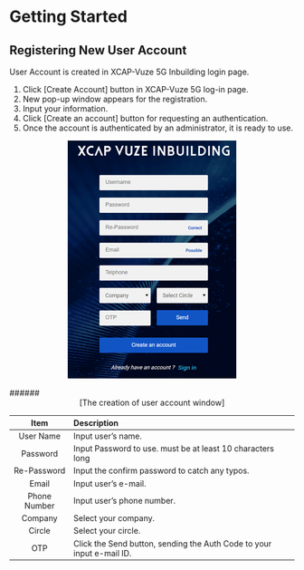 # Getting Started


## Registering New User Account
User Account is created in XCAP-Vuze 5G Inbuilding login page.

1.	Click [Create Account] button in XCAP-Vuze 5G log-in page.
2.	New pop-up window appears for the registration.
3.	Input your information.
4.	Click [Create an account] button for requesting an authentication.
5.	Once the account is authenticated by an administrator, it is ready to use.



<p align="center">
  <img src="https://github.com/Innowireless-SE/5G_Vuze_Inbuilding_User_Manual/blob/master/docs/images/1-5.png?raw=true">
</p>
######<center>[The creation of user account window]</center>  


<center> 

|Item|	Description|
|:----------:|:----------|
|User Name|	Input user’s name.|
|Password|	Input Password to use. must be at least 10 characters long|
|Re-Password	|Input the confirm password to catch any typos.|
|Email	|Input user’s e-mail.|
|Phone Number|	Input user’s phone number.|
|Company	|Select your company.|
|Circle	|Select your circle.|
|OTP|	Click the Send button, sending the Auth Code to your input e-mail ID.|

</center> 
